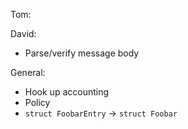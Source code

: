 Tom:

David:
* Parse/verify message body

General:
* Hook up accounting
* Policy
* `struct FoobarEntry` -> `struct Foobar`
